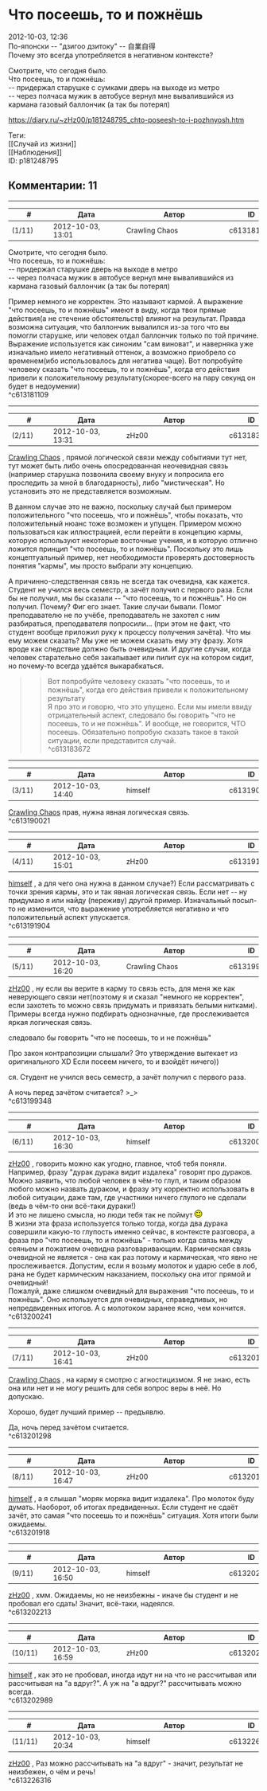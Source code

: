 Что посеешь, то и пожнёшь
=========================

  
2012-10-03, 12:36  
 По-японски -- "дзигоо дзитоку" -- 自業自得   
 Почему это всегда употребляется в негативном контексте?   
   
 Смотрите, что сегодня было.   
 Что посеешь, то и пожнёшь:   
 -- придержал старушке с сумками дверь на выходе из метро   
 -- через полчаса мужик в автобусе вернул мне вывалившийся из кармана газовый баллончик (а так бы потерял)   
  
<https://diary.ru/~zHz00/p181248795_chto-poseesh-to-i-pozhnyosh.htm>  
  
Теги:  
[[Случай из жизни]]  
[[Наблюдения]]  
ID: p181248795  


Комментарии: 11
---------------

  


---



|         #         |              Дата              |                     Автор                     |           ID           |
| --- | --- | --- | --- |
| (1/11) | 2012-10-03, 13:01 | Crawling Chaos | c613181109 |

  
  Смотрите, что сегодня было.   
 Что посеешь, то и пожнёшь:   
 -- придержал старушке дверь на выходе в метро   
 -- через полчаса мужик в автобусе вернул мне вывалившийся из кармана газовый баллончик (а так бы потерял)    
   
 Пример немного не корректен. Это называют кармой. А выражение "что посеешь, то и пожнёшь" имеют в виду, когда твои прямые действия(а не стечение обстоятельств) влияют на результат. Правда возможна ситуация, что баллончик вывалился из-за того что вы помогли старушке, или человек отдал баллончик только по той причине. Выражение используется как синоним "сам виноват", и наверняка уже изначально имело негативный оттенок, а возможно приобрело со временем(ибо использовалось для негатива чаще). Вот попробуйте человеку сказать "что посеешь, то и пожнёшь", когда его действия привели к положительному результату(скорее-всего на пару секунд он будет в недоумении)   
 ^c613181109

---



|         #         |              Дата              |                     Автор                     |           ID           |
| --- | --- | --- | --- |
| (2/11) | 2012-10-03, 13:31 | zHz00 | c613183672 |

  
  [Crawling Chaos](http://degozaru.diary.ru "de gozaru")  , прямой логической связи между событиями тут нет, тут может быть либо очень опосредованная неочевидная связь (например старушка позвонила своему внуку и попросила его проследить за мной в благодарность), либо "мистическая". Но установить это не представляется возможным.   
   
 В данном случае это не важно, поскольку случай был примером положительного "что посеешь, что и пожнёшь", чтобы показать, что положительный нюанс тоже возможен и упущен. Примером можно пользоваться как иллюстрацией, если перейти в концепцию кармы, которую используют некоторые восточные учения, и в которую отлично ложится принцип "что посеешь, то и пожнёшь". Поскольку это лишь концептуальный пример, нет необходимости проверять достоверность понятия "кармы", мы просто выбрали эту концепцию.   
   
 А причинно-следственная связь не всегда так очевидна, как кажется. Студент не учился весь семестр, а зачёт получил с первого раза. Если бы не получил, мы бы сказали -- "что посеешь, то и пожнёшь". Но он получил. Почему? Фиг его знает. Такие случаи бывали. Помог преподавателю не по учёбе, преподаватель не захотел с ним разбираться, преподавателя попросили... (при этом не факт, что студент вообще приложил руку к процессу получения зачёта). Что мы ему можем сказать? Мы уже не можем сказать ему эту фразу. Хотя вроде как следствие должно быть очевидным. И другие случаи, когда человек старательно себя закапывает или пилит сук на котором сидит, но почему-то всегда удаётся выкарабкаться.   
   
 >>Вот попробуйте человеку сказать "что посеешь, то и пожнёшь", когда его действия привели к положительному результату   
 Я про это и говорю, что это упущено. Если мы имели ввиду отрицательный аспект, следовало бы говорить "что не посеешь, то и не пожнёшь". И вообще, не говорится, ЧТО посеешь. Обязательно попробую сказать такое в такой ситуации, если представится случай.   
 ^c613183672

---



|         #         |              Дата              |                     Автор                     |           ID           |
| --- | --- | --- | --- |
| (3/11) | 2012-10-03, 14:40 | himself | c613190021 |

  
  [Crawling Chaos](http://degozaru.diary.ru "de gozaru")  прав, нужна явная логическая связь.   
 ^c613190021

---



|         #         |              Дата              |                     Автор                     |           ID           |
| --- | --- | --- | --- |
| (4/11) | 2012-10-03, 15:01 | zHz00 | c613191904 |

  
  [himself](http://himself.diary.ru "void")  , а для чего она нужна в данном случае?) Если рассматривать с точки зрения кармы, это и так явная логическая связь. Если нет -- ну придумаю я или найду (переживу) другой пример. Изначальный посыл-то не изменится, что выражение употребляется негативно и что положительный аспект упускается.   
 ^c613191904

---



|         #         |              Дата              |                     Автор                     |           ID           |
| --- | --- | --- | --- |
| (5/11) | 2012-10-03, 16:20 | Crawling Chaos | c613199348 |

  
  [zHz00](https://zHz00.diary.ru "Untitled")  , ну если вы верите в карму то связь есть, для меня же как неверующего связи нет(поэтому я и сказал "немного не корректен", если захотеть то можно связь придумать и привязать белыми нитками). Примеры всегда нужно подбирать однозначные, где прослеживается яркая логическая связь.   
   
  следовало бы говорить "что не посеешь, то и не пожнёшь"    
   
 Про закон контрапозиции слышали? Это утверждение вытекает из оригинального XD Если посеем ничего, то и взойдёт ничего))   
   
  ся. Студент не учился весь семестр, а зачёт получил с первого раза.    
   
 А ночь перед зачётом считается? >\_>   
 ^c613199348

---



|         #         |              Дата              |                     Автор                     |           ID           |
| --- | --- | --- | --- |
| (6/11) | 2012-10-03, 16:30 | himself | c613200241 |

  
  [zHz00](https://zHz00.diary.ru "Untitled")  , говорить можно как угодно, главное, чтоб тебя поняли. Например, фразу "дурак дурака видит издалека" говорят про дураков. Можно заявить, что любой человек в чём-то глуп, и таким образом любого можно назвать дураком, и фразу эту корректно использовать в любой ситуации, даже там, где участники ничего глупого не сделали (ведь в чём-то они всё-таки дураки!)   
 И это не лишено смысла, но люди тебя так не поймут ![:)](pics/3.gif)   
 В жизни эта фраза используется только тогда, когда два дурака совершили какую-то глупость именно сейчас, в контексте разговора, а фраза про "что посеешь, то и пожнёшь" - только когда связь между сеяньем и пожатием очевидна разговаривающим. Кармическая связь очевидной не является - она как раз потому и кармическая, что явно не прослеживается. Допустим, если я возьму молоток и ударю себе в лоб, рана не будет кармическим наказанием, поскольку она итог прямой и очевидный!   
  Пожалуй, даже слишком очевидный для выражения "что посеешь, то и пожнёшь". Оно используется для очевидных, справедливых, но непредвиденных итогов. А с молотоком заранее ясно, чем кончится.    
 ^c613200241

---



|         #         |              Дата              |                     Автор                     |           ID           |
| --- | --- | --- | --- |
| (7/11) | 2012-10-03, 16:41 | zHz00 | c613201298 |

  
  [Crawling Chaos](http://degozaru.diary.ru "de gozaru")  , на карму я смотрю с агностицизмом. Я не знаю, есть она или нет и не могу решить для себя вопрос веры в неё. Но допускаю.   
   
 Хорошо, будет лучший пример -- предъявлю.   
   
 Да, ночь перед зачётом считается.   
 ^c613201298

---



|         #         |              Дата              |                     Автор                     |           ID           |
| --- | --- | --- | --- |
| (8/11) | 2012-10-03, 16:47 | zHz00 | c613201918 |

  
  [himself](http://himself.diary.ru "void")  , а я слышал "моряк моряка видит издалека". Про молоток буду думать. Наоборот, об итогах предвиденных. Если студент не сдаёт зачёт, это самая "что посеешь то и пожнёшь" ситуация. Хотя итоги были ожидаемы.   
 ^c613201918

---



|         #         |              Дата              |                     Автор                     |           ID           |
| --- | --- | --- | --- |
| (9/11) | 2012-10-03, 16:50 | himself | c613202213 |

  
  [zHz00](https://zHz00.diary.ru "Untitled")  , хмм. Ожидаемы, но не неизбежны - иначе бы студент и не пробовал его сдать! Значит, всё-таки, надеялся.   
 ^c613202213

---



|         #         |              Дата              |                     Автор                     |           ID           |
| --- | --- | --- | --- |
| (10/11) | 2012-10-03, 16:59 | zHz00 | c613202989 |

  
  [himself](http://himself.diary.ru "void")  , как это не пробовал, иногда идут ни на что не рассчитывая или рассчитывая на "а вдруг?". А уж на "а вдруг?" рассчитывать можно всегда.   
 ^c613202989

---



|         #         |              Дата              |                     Автор                     |           ID           |
| --- | --- | --- | --- |
| (11/11) | 2012-10-03, 20:34 | himself | c613226316 |

  
  [zHz00](https://zHz00.diary.ru "Untitled")  , Раз можно рассчитывать на "а вдруг" - значит, результат не неизбежен, о чём и речь!   
 ^c613226316